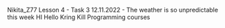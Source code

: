 Nikita_Z77
Lesson 4 - Task 3
12.11.2022 - The weather is so unpredictable this week
HI
Hello
Kring
Kill
Programming courses
